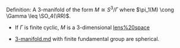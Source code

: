 Definition:
A 3-manifold of the form $M \cong S^3/\Gamma$ where $\pi_1(M) \cong \Gamma \leq \SO_4(\RR)$.

- If $\Gamma$ is finite cyclic, $M$ is a 3-dimensional [lens%20space](lens%20space)

- [3-manifold.md](Three-manifold.md) with finite fundamental group are spherical.